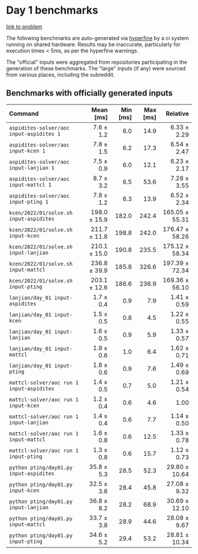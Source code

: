 # Day 1 benchmarks

[link to problem](http://adventofcode.com/2022/day/1)

The following benchmarks are auto-generated via [hyperfine](https://github.com/sharkdp/hyperfine) by a ci system running on shared hardware. Results may be inaccurate, particularly for execution times < 5ms, as per the hyperfine warnings.

The "official" inputs were aggregated from repositories participating in the generation of these benchmarks. The "large" inputs (if any) were sourced from various places, including the subreddit.

## Benchmarks with officially generated inputs
| Command | Mean [ms] | Min [ms] | Max [ms] | Relative |
|:---|---:|---:|---:|---:|
| `aspidites-solver/aoc input-aspidites 1` | 7.6 ± 1.2 | 6.0 | 14.9 | 6.33 ± 2.29 |
| `aspidites-solver/aoc input-kcen 1` | 7.8 ± 1.5 | 6.2 | 17.3 | 6.54 ± 2.47 |
| `aspidites-solver/aoc input-lanjian 1` | 7.5 ± 0.9 | 6.0 | 12.1 | 6.23 ± 2.17 |
| `aspidites-solver/aoc input-mattcl 1` | 8.7 ± 3.2 | 6.5 | 53.6 | 7.28 ± 3.55 |
| `aspidites-solver/aoc input-pting 1` | 7.8 ± 1.2 | 6.3 | 13.9 | 6.52 ± 2.34 |
| `kcen/2022/01/solve.sh input-aspidites` | 198.0 ± 15.9 | 182.0 | 242.4 | 165.05 ± 55.31 |
| `kcen/2022/01/solve.sh input-kcen` | 211.7 ± 11.8 | 198.8 | 242.0 | 176.47 ± 58.26 |
| `kcen/2022/01/solve.sh input-lanjian` | 210.1 ± 15.0 | 190.8 | 235.5 | 175.12 ± 58.34 |
| `kcen/2022/01/solve.sh input-mattcl` | 236.8 ± 39.9 | 185.8 | 326.6 | 197.39 ± 72.34 |
| `kcen/2022/01/solve.sh input-pting` | 203.1 ± 12.6 | 186.6 | 236.9 | 169.36 ± 56.10 |
| `lanjian/day_01 input-aspidites` | 1.7 ± 0.4 | 0.9 | 7.9 | 1.41 ± 0.59 |
| `lanjian/day_01 input-kcen` | 1.5 ± 0.5 | 0.8 | 4.5 | 1.22 ± 0.55 |
| `lanjian/day_01 input-lanjian` | 1.6 ± 0.5 | 0.9 | 5.9 | 1.33 ± 0.57 |
| `lanjian/day_01 input-mattcl` | 1.9 ± 0.6 | 1.0 | 6.4 | 1.62 ± 0.71 |
| `lanjian/day_01 input-pting` | 1.8 ± 0.6 | 0.9 | 7.6 | 1.49 ± 0.69 |
| `mattcl-solver/aoc run 1 input-aspidites` | 1.4 ± 0.5 | 0.7 | 5.0 | 1.21 ± 0.54 |
| `mattcl-solver/aoc run 1 input-kcen` | 1.2 ± 0.4 | 0.6 | 4.6 | 1.00 |
| `mattcl-solver/aoc run 1 input-lanjian` | 1.4 ± 0.4 | 0.6 | 7.7 | 1.14 ± 0.50 |
| `mattcl-solver/aoc run 1 input-mattcl` | 1.6 ± 0.8 | 0.6 | 12.5 | 1.33 ± 0.78 |
| `mattcl-solver/aoc run 1 input-pting` | 1.3 ± 0.8 | 0.6 | 15.7 | 1.12 ± 0.73 |
| `python pting/day01.py input-aspidites` | 35.8 ± 5.3 | 28.5 | 52.3 | 29.80 ± 10.64 |
| `python pting/day01.py input-kcen` | 32.5 ± 3.6 | 28.4 | 45.8 | 27.08 ± 9.32 |
| `python pting/day01.py input-lanjian` | 36.8 ± 8.2 | 28.2 | 68.9 | 30.69 ± 12.10 |
| `python pting/day01.py input-mattcl` | 33.7 ± 3.8 | 28.9 | 44.6 | 28.08 ± 9.67 |
| `python pting/day01.py input-pting` | 34.6 ± 5.2 | 29.4 | 53.2 | 28.81 ± 10.34 |

